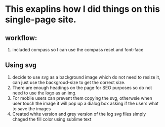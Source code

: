 # This exaplins how I did things on this single-page site.

## workflow:
1. included compass so I can use the compass reset and font-face

## Using svg 
1. decide to use svg as a background image which do not need to resize it, can just use the backgroud-size to get the correct size.
2. There are enough headings on the page for SEO purposes so do not need to use the logo as an img.
3. For mobile users can prevent them copying the svg, otherwsie when user touch the image it will pop up a dialog box asking if the users what to save the images
4. Created white version and grey version of the log svg files simply chaged the fill color using sublime text
